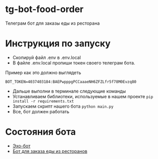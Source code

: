 # tg-bot-food-order
Телеграм бот для заказы еды из ресторана

# Инструкция по запуску

- Скопируй файл .env в .env.local
- В файле .env.local пропиши токен своего телеграм бота.

Пример как это должно выглядеть
```
BOT_TOKEN=4037403184:BAEPwpppgPCCaaaeNH6ZFZLfr5f78M0Evzq80
```

- Дальше выполни в терминале следующие команды
- Устанавливаем библиотеки, используемые в нашем проекте `pip install -r requirements.txt`
- Запускаем скрипт нашего бота `python main.py`
- Все, бот должен работать

# Состояния бота

- [Эхо-бот](https://github.com/melihovv/tg-bot-food-order/tree/1_echo)
- [Бот для заказа еды из ресторанов](https://github.com/melihovv/tg-bot-food-order/tree/2_restoraunts)
